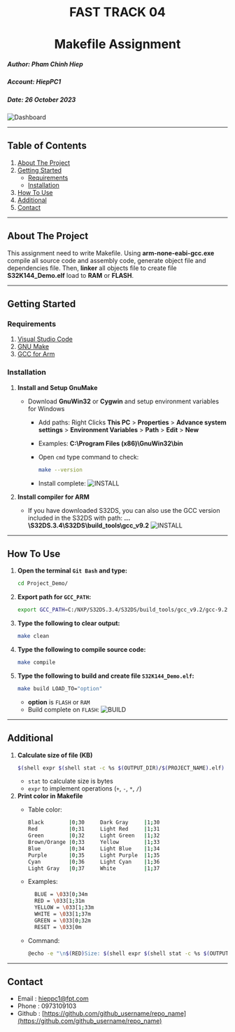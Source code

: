 <h1 align="center">FAST TRACK 04</h1>
<h1 align="center">Makefile Assignment</h1>
<h5>Author: Pham Chinh Hiep</h5>
<h5>Account: HiepPC1</h5>
<h5>Date: 26 October 2023</h5>

![Dashboard](./Image/FPT_Software.jpg)

---
<!-- TABLE OF CONTENTS -->
<h2>Table of Contents</h2>
<ol>
  <li>
    <a href="#about-the-project">About The Project</a>
  </li>
  <li>
    <a href="#getting-started">Getting Started</a>
    <ul>
      <li><a href="#requirements">Requirements</a></li>
      <li><a href="#installation">Installation</a></li>
    </ul>
  </li>
  <li><a href="#how-to-use">How To Use</a></li>
  <li><a href="#additional">Additional</a></li>
  <li><a href="#contact">Contact</a></li>
</ol>

---
<!-- ABOUT THE PROJECT -->
## About The Project
This assignment need to write Makefile. Using **arm-none-eabi-gcc.exe** compile all source code and assembly code, generate object file and dependencies file. Then, **linker** all objects file to create file **S32K144_Demo.elf** load to **RAM** or **FLASH**.  

---
<!-- GETTING STARTED -->
## Getting Started
### Requirements
1. <a href="https://code.visualstudio.com/">Visual Studio Code</a>
2. <a href="https://ftp.gnu.org/gnu/make/">GNU Make</a>
3. <a href="https://developer.arm.com/downloads/-/gnu-rm">GCC for Arm</a>


### Installation
1. **Install and Setup GnuMake**
    - Download **GnuWin32** or **Cygwin** and setup environment variables for Windows
      - Add paths: Right Clicks **This PC** > **Properties** > **Advance system settings** > **Environment Variables** > **Path** > **Edit** > **New**

      - Examples: **C:\Program Files (x86)\GnuWin32\bin**

      - Open `cmd` type command to check:
        ```sh
        make --version
        ```
      - Install complete:
      ![INSTALL](./Image/make_complete.jpg)

2. **Install compiler for ARM**
    - If you have downloaded S32DS, you can also use the GCC version included in the S32DS with path: **…\S32DS.3.4\S32DS\build_tools\gcc_v9.2**
      ![INSTALL](./Image/gcc_arm.jpg)

---
<!-- HOW TO USE -->
## How To Use
1. **Open the terminal `Git Bash` and type:**
    ```sh
    cd Project_Demo/
    ```
2. **Export path for `GCC_PATH`:**
    ```sh
    export GCC_PATH=C:/NXP/S32DS.3.4/S32DS/build_tools/gcc_v9.2/gcc-9.2-arm32-eabi
    ```
3. **Type the following to clear output:**
    ```sh
    make clean
    ```
4. **Type the following to compile source code:**
    ```sh
    make compile
    ```
5. **Type the following to build and create file `S32K144_Demo.elf`:**
    ```sh
    make build LOAD_TO="option"
    ```
    - **option** is `FLASH` or `RAM`
    - Build complete on `FLASH`:
    ![BUILD](./Image/build_complete.jpg)
---
<!-- KNOWLEDGE -->
## Additional
1. **Calculate size of file (KB)**
    ```sh
    $(shell expr $(shell stat -c %s $(OUTPUT_DIR)/$(PROJECT_NAME).elf) / 1024 + 1)
    ```
    - `stat` to calculate size is bytes
    - `expr` to implement operations (`+`, `-`, `*`, `/`)  
2. **Print color in Makefile**
    - Table color:
      ```sh
      Black        |0;30     Dark Gray     |1;30
      Red          |0;31     Light Red     |1;31
      Green        |0;32     Light Green   |1;32
      Brown/Orange |0;33     Yellow        |1;33
      Blue         |0;34     Light Blue    |1;34
      Purple       |0;35     Light Purple  |1;35
      Cyan         |0;36     Light Cyan    |1;36
      Light Gray   |0;37     White         |1;37
      ```

    - Examples:
      ```sh
        BLUE = \033[0;34m
        RED = \033[1;31m
        YELLOW = \033[1;33m
        WHITE = \033[1;37m
        GREEN = \033[0;32m
        RESET = \033[0m
      ``` 
    - Command:
      ```sh
      @echo -e "\n$(RED)Size: $(shell expr $(shell stat -c %s $(OUTPUT_DIR)/$(PROJECT_NAME).elf) / 1024 + 1) KB $(RESET)"
      ```
---
<!-- CONTACT -->
## Contact

* Email   :  [hieppc1@fpt.com](hieppc1@fpt.com)
* Phone   :  0973109103
* Github  :  [https://github.com/github_username/repo_name](https://github.com/github_username/repo_name)

